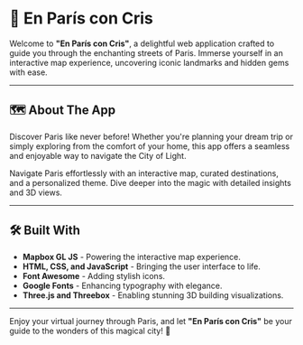 # 🥖 En París con Cris

Welcome to **"En París con Cris"**, a delightful web application crafted to guide you through the enchanting streets of Paris. Immerse yourself in an interactive map experience, uncovering iconic landmarks and hidden gems with ease.

---

## 🗺️ About The App

Discover Paris like never before! Whether you're planning your dream trip or simply exploring from the comfort of your home, this app offers a seamless and enjoyable way to navigate the City of Light.

Navigate Paris effortlessly with an interactive map, curated destinations, and a personalized theme. Dive deeper into the magic with detailed insights and 3D views.

---

## 🛠️ Built With

- **Mapbox GL JS** - Powering the interactive map experience.
- **HTML, CSS, and JavaScript** - Bringing the user interface to life.
- **Font Awesome** - Adding stylish icons.
- **Google Fonts** - Enhancing typography with elegance.
- **Three.js and Threebox** - Enabling stunning 3D building visualizations.

---

Enjoy your virtual journey through Paris, and let **"En París con Cris"** be your guide to the wonders of this magical city! 🌟